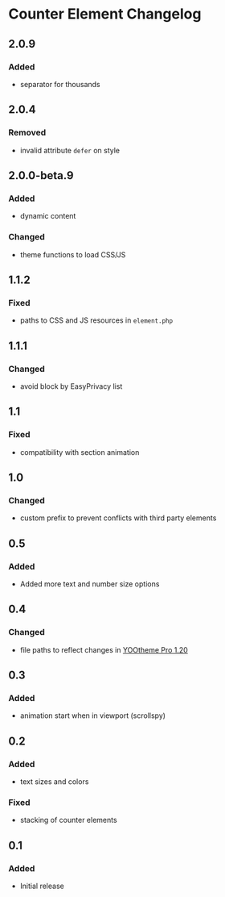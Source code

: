 # Counter Element Changelog

## 2.0.9

### Added

- separator for thousands

## 2.0.4

### Removed

- invalid attribute `defer` on style

## 2.0.0-beta.9

### Added

- dynamic content

### Changed

- theme functions to load CSS/JS

## 1.1.2

### Fixed

- paths to CSS and JS resources in `element.php`

## 1.1.1

### Changed

- avoid block by EasyPrivacy list

## 1.1

### Fixed

- compatibility with section animation

## 1.0

### Changed

- custom prefix to prevent conflicts with third party elements

## 0.5

### Added

- Added more text and number size options

## 0.4

### Changed

- file paths to reflect changes in [YOOtheme Pro 1.20](https://yootheme.com/blog/2019/05/17/yootheme-pro-1.20-released)

## 0.3

### Added

- animation start when in viewport (scrollspy)

## 0.2

### Added

- text sizes and colors

### Fixed

- stacking of counter elements

## 0.1

### Added

- Initial release
